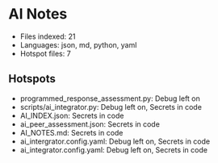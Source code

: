 # AI Notes
- Files indexed: 21
- Languages: json, md, python, yaml
- Hotspot files: 7

## Hotspots
- programmed_response_assessment.py: Debug left on
- scripts/ai_integrator.py: Debug left on, Secrets in code
- AI_INDEX.json: Secrets in code
- ai_peer_assessment.json: Secrets in code
- AI_NOTES.md: Secrets in code
- ai_intergrator.config.yaml: Debug left on, Secrets in code
- ai_integrator.config.yaml: Debug left on, Secrets in code